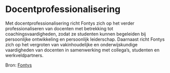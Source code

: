 # Docentprofessionalisering

Met docentprofessionalisering richt Fontys zich op het verder professionaliseren van docenten met betrekking tot coachingsvaardigheden, zodat ze studenten kunnen begeleiden bij persoonlijke ontwikkeling en persoonlijk leiderschap. Daarnaast richt Fontys zich op het vergroten van vakinhoudelijke en onderwijskundige vaardigheden van docenten in samenwerking met collega’s, studenten en werkveldpartners.

Bron: [Fontys](https://fontys.nl/Over-Fontys/Wie-we-zijn/Onze-organisatie-1/Onderwijskwaliteit/kwaliteitsafspraken/Docentprofessionalisering.htm)